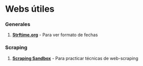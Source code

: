 # Webs útiles

### Generales
1. **[Strftime.org](https://strftime.org/)** - Para ver formato de fechas

### Scraping
1. **[Scraping Sandbox](https://toscrape.com/)** - Para practicar técnicas de web-scraping
